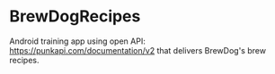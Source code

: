 # BrewDogRecipes

Android training app using open API: https://punkapi.com/documentation/v2 that delivers BrewDog's brew recipes.
